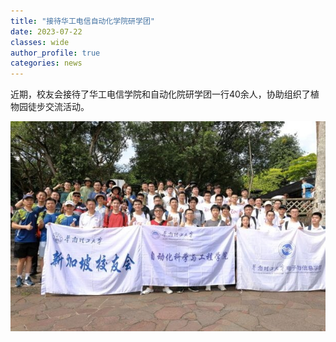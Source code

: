 ```yaml
---
title: "接待华工电信自动化学院研学团"
date: 2023-07-22
classes: wide
author_profile: true
categories: news
---
```


近期，校友会接待了华工电信学院和自动化院研学团一行40余人，协助组织了植物园徒步交流活动。

![](/assets/images/20230722.jpg)

